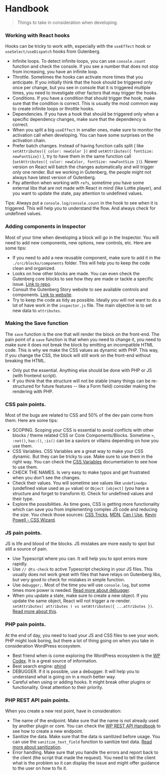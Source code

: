 # Handbook

> Things to take in consideration when developing.

### Working with React hooks

Hooks can be tricky to work with, especially with the `useEffect` hook or `useSelect/useDispatch` hooks from Gutenberg.

- Infinite loops. To detect infinite loops, you can use `console.count` function and check the console. If you see a number that does not stop from increasing, you have an infinite loop.
- Throttle. Sometimes the hooks can activate more times that you anticipate. If you initially think that the hook should be triggered only once per change, but you see in console that it is triggered multiple times, you need to investigate other factors that may trigger the hooks.
- Conditions. If you have a condition that should trigger the hook, make sure that the condition is correct. This is usually the most common way to create infinite loops or throttle hooks.
- Dependencies. If you have a hook that should be triggered only when a specific dependency changes, make sure that the dependency is correct.
- When you split a big `useEffect` in smaller ones, make sure to monitor the activation call when developing. You can have some surprises on the activation chain.
- Prefer batch changes. Instead of having function calls split ( like `setAttributes({ color: newColor })` and `setAttributes({ fontSize: newFontSize})` ), try to have them in the same function call (`setAttributes({ color: newColor, fontSize: newFontSize })`). Newer version on React will batch the changes automatically and will trigger only one render. But we working in Gutenberg, the people might not always have latest version of Gutenberg.
- Pay attention when working with `refs`, sometime you have some external libs that are not made with React in mind (like Lottie player), and you want to update the state, pay attention to undefined values.

Tips: Always put a `console.log/console.count` in the hook to see when it is triggered. This will help you to understand the flow. And always check for undefined values.

### Adding components in Inspector

Most of your time when developing a block will go in the Inspector. You will need to add new components, new options, new controls, etc. Here are some tips:
- If you need to add a new reusable component, make sure to add it in the `./src/blocks/components` folder. This will help you to keep the code clean and organized.
- Looks on how other blocks are made. You can even check the Gutenberg core blocks to see how they are made or tackle a specific issue. [Link to repo](https://github.com/WordPress/gutenberg/tree/trunk/packages/block-library/src).
- Consult the Gutenberg Story website to see available controls and components. [Link to website](https://wordpress.github.io/gutenberg/?path=%2Fstory%2Fdocs-introduction--page).
- Try to keep the code as tidy as possible. Ideally you will not want to do a lot of have work in the `inspector.js` file. The main objective is to set new data to `attributes`.

### Making the Save function

The `save` function is the one that will render the block on the front-end. The pain point of a `save` function is that when you need to change it, you need to make sure it does not break the block by emitting an incompatible HTML code. This is why we make the CSS values as dynamic with PHP. This way, if you change the CSS, the block will still work on the front-end without breaking the HTML.
- Only put the essential. Anything else should be done with PHP or JS (with frontend script).
- If you think that the structure will not be stable (many things can be re-structured for future features -- like a Form field) consider making the rendering with PHP. 

### CSS pain points.

Most of the bugs are related to CSS and 50% of the dev pain come from them. Here are some tips:
- SCOPING. Scoping your CSS is essential to avoid conflicts with other blocks / theme related CSS or Core Components/Blocks. Sometime `>`, `:not()`, `has:()`, `:is()` can be a saviors or villains depending on how you use them.
- CSS Variables. CSS Variables are a great way to make your CSS dynamic. But they can be tricky to use. Make sure to use them in the right way. You can check the [CSS Variables](https://developer.mozilla.org/en-US/docs/Web/CSS/Using_CSS_custom_properties) documentation to see how to use them.
- CHECK THE NAMES. Is very easy to make typos and get frustrated when you don't see the changes.
- Check their values. You will sometime see values like `undefinedpx` (undefined value used as `px` value) or `Object [object]` (you have a structure and forget to transform it). Check for undefined values and their type.
- Explore the possibilities. As time goes, CSS is getting more functionality which can save you from implementing complex JS code and reducing the size. You check those sources: [CSS Tricks](https://css-tricks.com/), [MDN](https://developer.mozilla.org/en-US/docs/Web/CSS), [Can I Use](https://caniuse.com/), [Kevin Powell - CSS Wizard](https://www.youtube.com/@KevinPowell/videos).

### JS pain points.

JS is life and blood of the blocks. JS mistakes are more easily to spot but still a source of pain.

- Use Typescript where you can. It will help you to spot errors more rapidly.
- Use `// @ts-check` to active Typescript checking in your JS files. This usually does not work great with files that have relays on Gutenberg libs, but very good to check for mistakes in simple function.
- Use `debugger;`. Most of the time you will use `console.log`, but some times more power is needed. [Read more about debugger](https://developer.chrome.com/docs/devtools/javascript/).
- When you update a state, make sure to create a new object. If you update the same object, React will not trigger a re-render. `setAttributes( attributes ) vs setAttributes({ ...attributes })`. [Read more about this](https://reactjs.org/docs/hooks-reference.html#bailing-out-of-a-state-update).

### PHP pain points.

At the end of day, you need to load your JS and CSS files to see your work. PHP might look boring, but there a lot of thing going on when you take in consideration WordPress ecosystem.

- Best friend when is come exploring the WordPress ecosystem is the [WP Codex](https://codex.wordpress.org/Main_Page). It is a great source of information.
- Best search engine: [phind](https://www.phind.com)
- DEBUGGER. If it is possible, use a debugger. It will help you to understand what is going on in a much better way.
- Careful when using or adding hooks. It might break other plugins or functionality. Great attention to their priority.

### PHP REST API pain points.

When you create a new rest point, have in consideration:
- The name of the endpoint. Make sure that the name is not already used by another plugin or core. You can check the [WP REST API Handbook](https://developer.wordpress.org/rest-api/extending-the-rest-api/adding-custom-endpoints/) to see how to create a new endpoint.
- Sanitize the data. Make sure that the data is sanitized before usage. You can use the `sanitize_text_field` function to sanitize text data. [Read more about sanitization](https://developer.wordpress.org/themes/theme-security/data-sanitization-escaping/).
- Error handling. Make sure that you handle the errors and report back to the client (the script that made the request). You need to tell the client what is the problem so it can display the issue and might offer guidance to the user on how to fix it.



